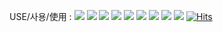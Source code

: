 USE/사용/使用 : 
![](https://img.shields.io/badge/MicrosoftWindows-11pro-blue)
![](https://img.shields.io/badge/HTML-5-orange)
![](https://img.shields.io/badge/OracleJava-1.8-blue)
![](https://img.shields.io/badge/VisualStudioCode-1.65.1-blue)
![](https://img.shields.io/badge/CSS-3-purple)
![](https://img.shields.io/badge/Python-3.10.2-yellow)
![](https://img.shields.io/badge/C-VisualStudio-Green)
![](https://img.shields.io/badge/RAM-16GB-Blue)
![](https://img.shields.io/badge/JavaScript-ECMA-ES6)
[![Hits](https://hits.seeyoufarm.com/api/count/incr/badge.svg?url=https%3A%2F%2Fgithub.com%2Fgjbae1212%2Fhit-counter)](https://hits.seeyoufarm.com)                    
